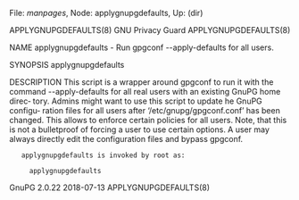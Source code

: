 File: *manpages*,  Node: applygnupgdefaults,  Up: (dir)

APPLYGNUPGDEFAULTS(8)          GNU Privacy Guard         APPLYGNUPGDEFAULTS(8)



NAME
       applygnupgdefaults - Run gpgconf --apply-defaults for all users.

SYNOPSIS
       applygnupgdefaults


DESCRIPTION
       This  script  is  a  wrapper  around gpgconf to run it with the command
       --apply-defaults for all real users with an existing GnuPG home  direc‐
       tory.  Admins might want to use this script to update he GnuPG configu‐
       ration files for all users  after  ‘/etc/gnupg/gpgconf.conf’  has  been
       changed.  This allows to enforce certain policies for all users.  Note,
       that this is not a  bulletproof  of  forcing  a  user  to  use  certain
       options.   A  user may always directly edit the configuration files and
       bypass gpgconf.


       applygnupgdefaults is invoked by root as:

         applygnupgdefaults






GnuPG 2.0.22                      2018-07-13             APPLYGNUPGDEFAULTS(8)
